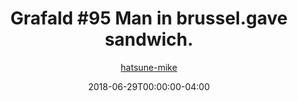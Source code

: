 ---
title: "Grafald #95 Man in brussel.gave sandwich."
type: "image"
date: 2018-06-29T00:00:00-04:00
draft: false
categories:
- comics
- collaborations
tags:
- grafald
image_path: "/projects/grafald/comics/img/2018/95.png"
alt_text: ""
is_subpage: true
author: "[hatsune-mike](https://cohost.org/hatsune-mike)"
---